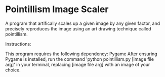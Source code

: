 # Pointillism Image Scaler

A program that artifically scales up a given image by any given factor, and precisely reproduces the image using an art drawing technique called pointillism.

Instructions:

This program requires the following dependency: Pygame
After ensuring Pygame is installed, run the command 'python pointillism.py [image file arg]' in your terminal, replacing [image file arg] with an image of your choice.
